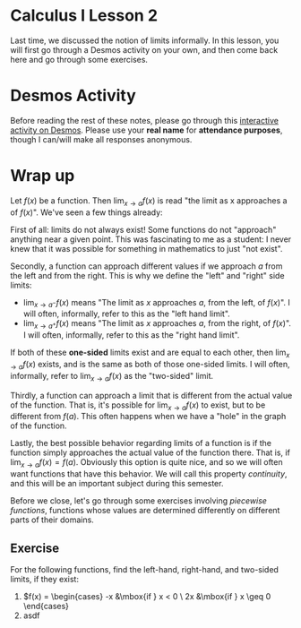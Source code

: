 # Calculus I Lesson 2

Last time, we discussed the notion of limits informally. In this lesson, you will first go through a Desmos activity on your own, and then come back here and go through some exercises.

# Desmos Activity

Before reading the rest of these notes, please go through this [interactive activity on Desmos](https://student.desmos.com/join/kfm243). Please use your **real name** for **attendance purposes**, though I can/will make all responses anonymous.

# Wrap up

Let $f(x)$ be a function. Then $\lim_{x \rightarrow a} f(x)$ is read "the limit as x approaches a of $f(x)$". We've seen a few things already:

First of all: limits do not always exist! Some functions do not "approach" anything near a given point. This was fascinating to me as a student: I never knew that it was possible for something in mathematics to just "not exist".

Secondly, a function can approach different values if we approach $a$ from the left and from the right. This is why we define the "left" and "right" side limits:

* $\lim_{x \rightarrow a^-} f(x)$ means "The limit as $x$ approaches $a$, from the left, of $f(x)$". I will often, informally, refer to this as the "left hand limit".
* $\lim_{x \rightarrow a^+} f(x)$ means "The limit as $x$ approaches $a$, from the right, of $f(x)$". I will often, informally, refer to this as the "right hand limit".

If both of these **one-sided** limits exist and are equal to each other, then $\lim_{x \rightarrow a} f(x)$ exists, and is the same as both of those one-sided limits. I will often, informally, refer to $\lim_{x \rightarrow a} f(x)$ as the "two-sided" limit.

Thirdly, a function can approach a limit that is different from the actual value of the function. That is, it's possible for $\lim_{x \rightarrow a} f(x)$ to exist, but to be different from $f(a)$. This often happens when we have a "hole" in the graph of the function.

Lastly, the best possible behavior regarding limits of a function is if the function simply approaches the actual value of the function there. That is, if $\lim_{x \rightarrow a} f(x) = f(a)$. Obviously this option is quite nice, and so we will often want functions that have this behavior. We will call this property *continuity*, and this will be an important subject during this semester.

Before we close, let's go through some exercises involving *piecewise functions*, functions whose values are determined differently on different parts of their domains.

## Exercise

For the following functions, find the left-hand, right-hand, and two-sided limits, if they exist:

1. $f(x) = \begin{cases} -x &\mbox{if } x < 0 \\ 2x &\mbox{if } x \geq 0 \end{cases}
2. asdf
